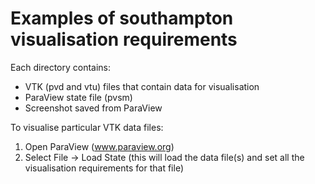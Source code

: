 # Examples of southampton visualisation requirements

Each directory contains:
  - VTK (pvd and vtu) files that contain data for visualisation
  - ParaView state file (pvsm)
  - Screenshot saved from ParaView

To visualise particular VTK data files:
  1. Open ParaView (www.paraview.org)
  2. Select File -> Load State (this will load the data file(s) and set all the visualisation requirements for that file)
